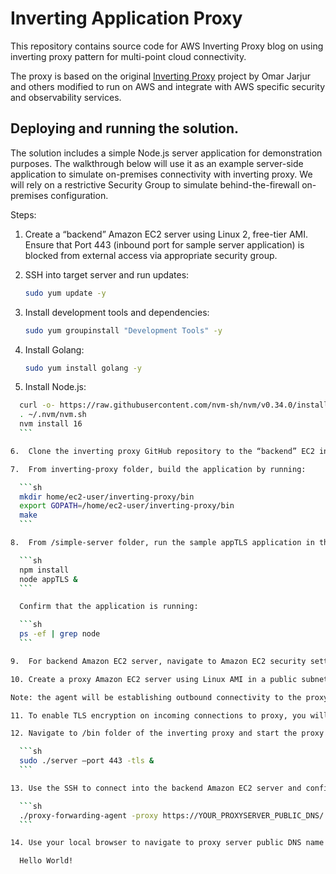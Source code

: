 # Inverting Application Proxy
This repository contains source code for AWS Inverting Proxy blog on using inverting proxy pattern for multi-point cloud connectivity.

The proxy is based on the original [Inverting Proxy](https://github.com/google/inverting-proxy) project by Omar Jarjur and others modified to run on AWS and integrate with AWS specific security and observability services.

## Deploying and running the solution.

The solution includes a simple Node.js  server application for demonstration purposes. The walkthrough below will use it as an example server-side application to simulate on-premises connectivity with inverting proxy. We will rely on a restrictive Security Group to simulate behind-the-firewall on-premises configuration.

Steps:

1.	Create a “backend” Amazon EC2 server using Linux 2, free-tier AMI. Ensure that Port 443 (inbound port for  sample server application) is blocked from external access via appropriate security group.

2.	SSH into target server and run updates:

    ```sh
    sudo yum update -y
    ```

3.	Install development tools and dependencies:

    ```sh
    sudo yum groupinstall "Development Tools" -y
    ```

4.	Install Golang:

    ```sh
  	sudo yum install golang -y
    ```

5.	Install Node.js:
  ```sh
  	curl -o- https://raw.githubusercontent.com/nvm-sh/nvm/v0.34.0/install.sh | bash
    . ~/.nvm/nvm.sh
    nvm install 16
    ```

6.	Clone the inverting proxy GitHub repository to the “backend” EC2 instance

7.	From inverting-proxy folder, build the application by running:

    ```sh
    mkdir home/ec2-user/inverting-proxy/bin
    export GOPATH=/home/ec2-user/inverting-proxy/bin
    make
    ```

8.	From /simple-server folder, run the sample appTLS application in the background (see instructions below). Note: to enable SSL you will need to generate encryption key and certificate files (server.crt and server.key) and place them in simple-server folder. 

    ```sh
    npm install
    node appTLS &
    ```

    Confirm that the application is running:

    ```sh
    ps -ef | grep node
    ```

9.	For backend Amazon EC2 server, navigate to Amazon EC2 security settings and create an IAM role for the instance. Keep default permissions and add “AllowedBackends” tag with the backend ID as a tag value (the backend ID can be any string that matches the backend ID parameter in Step 13).

10.	Create a proxy Amazon EC2 server using Linux AMI in a public subnet and connect by using SSH in an Amazon EC2 once online. Copy the contents of the bin folder from the agent EC2 or clone the repository and follow build instructions above (steps 2-8).

Note: the agent will be establishing outbound connectivity to the proxy; open the appropriate port (443) in the proxy Amazon EC2 security group. The proxy server needs to be accessible by the backend Amazon EC2 and your client workstation, as you will use your local browser to test the application. 

11.	To enable TLS encryption on incoming connections to proxy, you will need to generate and upload the certificate and private key (server.crt and server.key) to the bin folder of the proxy deployment.  

12.	Navigate to /bin folder of the inverting proxy and start the proxy by running:

    ```sh
    sudo ./server –port 443 -tls &
    ```

13.	Use the SSH to connect into the backend Amazon EC2 server and configure the inverting proxy agent. Navigate to /bin folder in the cloned repository and run the command below, replacing uppercase strings with the appropriate values. Note: the required trailing slash after the proxy DNS URL.

    ```sh
    ./proxy-forwarding-agent -proxy https://YOUR_PROXYSERVER_PUBLIC_DNS/ -backend SampleBackend-host localhost:443 -scheme https
    ```

14.	Use your local browser to navigate to proxy server public DNS name (https://YOUR_PROXYSERVER_PUBLIC_DNS). You should see the following response from your sample backend application: 

    Hello World!

